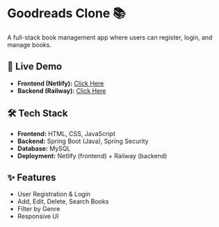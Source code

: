 # Goodreads Clone 📚

A full-stack book management app where users can register, login, and manage books.

## 🚀 Live Demo
- **Frontend (Netlify):** [Click Here](https://effortless-pixie-a47dc9.netlify.app)
- **Backend (Railway):** [Click Here](https://goodreads-backend-production.up.railway.app)

## 🛠️ Tech Stack
- **Frontend:** HTML, CSS, JavaScript
- **Backend:** Spring Boot (Java), Spring Security
- **Database:** MySQL
- **Deployment:** Netlify (frontend) + Railway (backend)

## ✨ Features
- User Registration & Login
- Add, Edit, Delete, Search Books
- Filter by Genre
- Responsive UI

